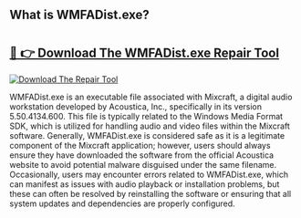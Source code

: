 ## What is WMFADist.exe? 

# <h2><a href="https://exedetect.com/download.php?WMFADist.exe">🔗 👉 Download The WMFADist.exe Repair Tool</a></h2>

[![Download The Repair Tool](https://exedetect.com/download-button.jpg)](https://exedetect.com/download.php?WMFADist.exe)

WMFADist.exe is an executable file associated with Mixcraft, a digital audio workstation developed by Acoustica, Inc., specifically in its version 5.50.4134.600. This file is typically related to the Windows Media Format SDK, which is utilized for handling audio and video files within the Mixcraft software. Generally, WMFADist.exe is considered safe as it is a legitimate component of the Mixcraft application; however, users should always ensure they have downloaded the software from the official Acoustica website to avoid potential malware disguised under the same filename. Occasionally, users may encounter errors related to WMFADist.exe, which can manifest as issues with audio playback or installation problems, but these can often be resolved by reinstalling the software or ensuring that all system updates and dependencies are properly configured.